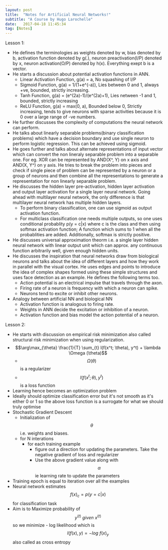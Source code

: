 ```yaml
---
layout: post
title:  "Notes for Artificial Neural Networks!"
subtitle: "A Course by Hugo Larochelle"
date:   2017-04-18 11:45:34
tag: [Notes]
---
```


Lesson 1:

- He defines the terminologies as weights denoted by w, bias denoted by b, activation function denoted by g(.), neuron preactivation(I/P) denoted by x, neuron activation(O/P) denoted by h(x). Everything exept b is a vector.
- He starts a discussion about potential activation functions in ANN.  
	- Linear Activation Function, g(a) = a, No squashing of I/P
 	- Sigmoid Function, g(a) = 1/(1+e^(-a)), Lies between 0 and 1, always +ve, bounded, strictly increasing.
 	- Tanh Function, g(a) = (e^(2a)-1)/(e^(2a)+1), Lies netween -1 and 1, bounded, strictly increasing
 	- ReLU Function, g(a) = max(0, a), Bounded below 0, Strictly increasing, tends to give neurons with sparse activities because it is 0 over a large range of -ve numbers.
- He further discusses the complexity of computations the neural network can perform. 
- He talks about linearly separable problems(binary classification problems) which have a decision boundary and use single neuron to perform logistic regression. This can be achieved using sigmoid.
- He goes further and talks about alternate representations of input vector which can convert the non lineraly separable problem into a separable one. For eg. XOR can be represented by AND(X^, Y) on x axis and AND(X, Y^) on y axis. He tries to break the problem into pieces and check if single piece of problem can be represented by a neuron or a group of neurons and then combine all the representations to generate a representation for non linearly separable problem.
- He discusses the hidden layer pre-activation, hidden layer activation and output layer activation for a single layer neural network. Going ahead with multilayer neural network, the only difference is that multilayer neural network has multiple hidden layers.
	- To perform binary classification, one can use sigmoid as output activation function. 
	- For multiclass classification one needs multiple outputs, so one uses conditional probablity 
	p(y = c|x) where c is the class and then using softmax activation function; A function which sums to 1 when all the probablities are added. Additionally, softmax is strictly positive.
- He discusses universal approximation theorm i.e. a single layer hidden neural network with linear output unit which can approx. any continuous function arbitrarily well, given enough hidden units.
- He discusses the inspiration that neural networks draw from biological neurons and talks about the idea of different layers and how they work in parallel with the visual cortex. He uses edges and points to introduce the idea of complex shapes formed using these simple structures and uses face detection as an example. He defines the following terms too.
	- Action potential is an electrical impulse that travels through the axon. 
	- Firing rate of a neuron is frequency with which a neuron can spike.
	- Neurons tend to excite or inhibit other neurons.
- Analogy between artificial NN and biological NN
	- Activation function is analogous to firing rate.
	- Weights in ANN decide the excitation or inhibition of a neuron.
	- Activation function and bias model the action potential of a neuron. 


Lesson 2:

- He starts with discussion on empirical risk minimization also called structural risk minimization 
 when using regularization.
- $$\arg\max_{\theta} \frac{1}{T} \sum_{t} l(f(x^t; \theta), y^t) + \lambda \Omega (\theta)$$
	- $$\Omega (\theta)$$ is a regularizer 
	- $$l(f(x^t; \theta), y^t)$$ is a loss function
- Learning hence becomes an optimization problem 
- Ideally should optimize classification error but it's not smooth as it's either 0 or 1 so the above loss function is a surrogate for what we should truly optimise
- Stochastic Gradient Descent 
	- Initialization of $$ \theta $$ i.e. weights and biases.
	- for N interations 
		- for each training example 
			- figure out a direction for updating the parameters. Take the negative gradient of loss and regularizer
			- Use the above gradient value along with $$ \alpha $$ ie learning rate to update the parameters
- Training epoch is equal to iteration over all the examples
- Neural network estimates $$f(x)_c = p(y = c \lvert x)$$ for classification task
- Aim is to Maximize probability of $$y^{(t)} \ given \ x^{(t)}$$ so we minimize - log likelihood 
 which is $$l(f(x), y) = - log \ f(x)_{y} $$ also called as cross entropy
